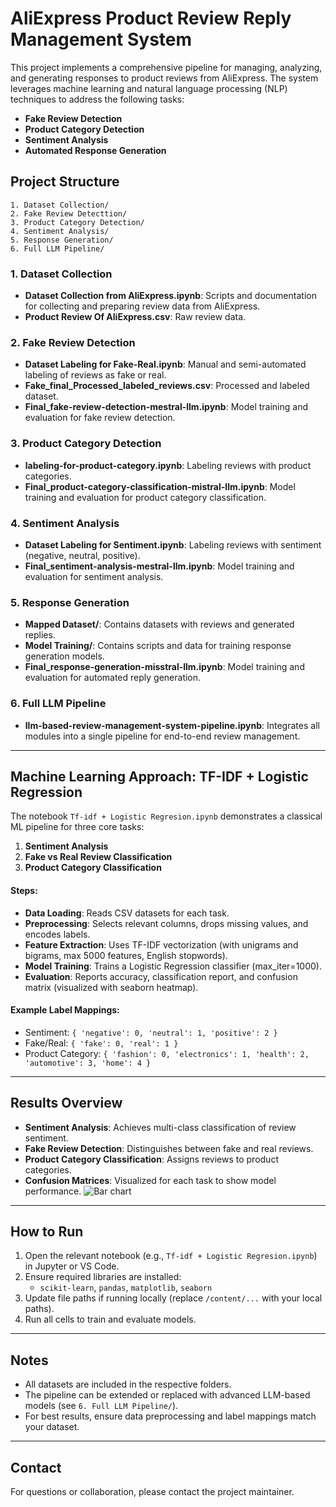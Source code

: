 # AliExpress Product Review Reply Management System

This project implements a comprehensive pipeline for managing, analyzing, and generating responses to product reviews from AliExpress. The system leverages machine learning and natural language processing (NLP) techniques to address the following tasks:

- **Fake Review Detection**
- **Product Category Detection**
- **Sentiment Analysis**
- **Automated Response Generation**

## Project Structure

```
1. Dataset Collection/
2. Fake Review Detecttion/
3. Product Category Detection/
4. Sentiment Analysis/
5. Response Generation/
6. Full LLM Pipeline/
```

### 1. Dataset Collection
- **Dataset Collection from AliExpress.ipynb**: Scripts and documentation for collecting and preparing review data from AliExpress.
- **Product Review Of AliExpress.csv**: Raw review data.

### 2. Fake Review Detection
- **Dataset Labeling for Fake-Real.ipynb**: Manual and semi-automated labeling of reviews as fake or real.
- **Fake_final_Processed_labeled_reviews.csv**: Processed and labeled dataset.
- **Final_fake-review-detection-mestral-llm.ipynb**: Model training and evaluation for fake review detection.

### 3. Product Category Detection
- **labeling-for-product-category.ipynb**: Labeling reviews with product categories.
- **Final_product-category-classification-mistral-llm.ipynb**: Model training and evaluation for product category classification.

### 4. Sentiment Analysis
- **Dataset Labeling for Sentiment.ipynb**: Labeling reviews with sentiment (negative, neutral, positive).
- **Final_sentiment-analysis-mestral-llm.ipynb**: Model training and evaluation for sentiment analysis.

### 5. Response Generation
- **Mapped Dataset/**: Contains datasets with reviews and generated replies.
- **Model Training/**: Contains scripts and data for training response generation models.
- **Final_response-generation-misstral-llm.ipynb**: Model training and evaluation for automated reply generation.

### 6. Full LLM Pipeline
- **llm-based-review-management-system-pipeline.ipynb**: Integrates all modules into a single pipeline for end-to-end review management.

---

## Machine Learning Approach: TF-IDF + Logistic Regression

The notebook `Tf-idf + Logistic Regresion.ipynb` demonstrates a classical ML pipeline for three core tasks:

1. **Sentiment Analysis**
2. **Fake vs Real Review Classification**
3. **Product Category Classification**

#### Steps:
- **Data Loading**: Reads CSV datasets for each task.
- **Preprocessing**: Selects relevant columns, drops missing values, and encodes labels.
- **Feature Extraction**: Uses TF-IDF vectorization (with unigrams and bigrams, max 5000 features, English stopwords).
- **Model Training**: Trains a Logistic Regression classifier (max_iter=1000).
- **Evaluation**: Reports accuracy, classification report, and confusion matrix (visualized with seaborn heatmap).

#### Example Label Mappings:
- Sentiment: `{ 'negative': 0, 'neutral': 1, 'positive': 2 }`
- Fake/Real: `{ 'fake': 0, 'real': 1 }`
- Product Category: `{ 'fashion': 0, 'electronics': 1, 'health': 2, 'automotive': 3, 'home': 4 }`

---

## Results Overview
- **Sentiment Analysis**: Achieves multi-class classification of review sentiment.
- **Fake Review Detection**: Distinguishes between fake and real reviews.
- **Product Category Classification**: Assigns reviews to product categories.
- **Confusion Matrices**: Visualized for each task to show model performance.
![Bar chart](https://github.com/user-attachments/assets/6c285682-56e9-44b7-aeed-f6bbc5fca2fc)

---

## How to Run
1. Open the relevant notebook (e.g., `Tf-idf + Logistic Regresion.ipynb`) in Jupyter or VS Code.
2. Ensure required libraries are installed:
   - `scikit-learn`, `pandas`, `matplotlib`, `seaborn`
3. Update file paths if running locally (replace `/content/...` with your local paths).
4. Run all cells to train and evaluate models.

---

## Notes
- All datasets are included in the respective folders.
- The pipeline can be extended or replaced with advanced LLM-based models (see `6. Full LLM Pipeline/`).
- For best results, ensure data preprocessing and label mappings match your dataset.

---

## Contact
For questions or collaboration, please contact the project maintainer.

